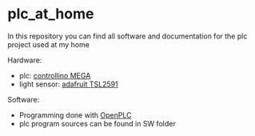# plc_at_home
In this repository you can find all software and documentation for the plc project used at my home

Hardware:
* plc: [controllino MEGA](https://www.controllino.com/product/controllino-mega/)
* light sensor: [adafruit TSL2591](https://www.adafruit.com/product/1980)

Software:
* Programming done with [OpenPLC](https://openplcproject.com/)
* plc program sources can be found in SW folder
